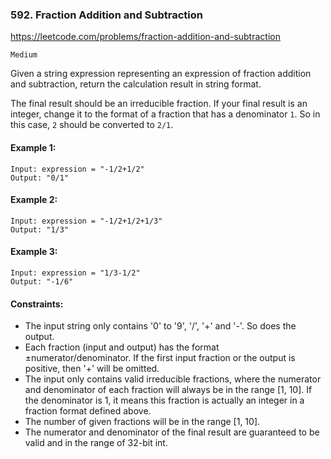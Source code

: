### 592. Fraction Addition and Subtraction
https://leetcode.com/problems/fraction-addition-and-subtraction

`Medium`

Given a string expression representing an expression of fraction addition and subtraction, return the calculation result in string format.

The final result should be an irreducible fraction. If your final result is an integer, change it to the format of a fraction that has a denominator `1`. So in this case, `2` should be converted to `2/1`.


#### Example 1:
```
Input: expression = "-1/2+1/2"
Output: "0/1"
```
#### Example 2:
```
Input: expression = "-1/2+1/2+1/3"
Output: "1/3"
```
#### Example 3:
```
Input: expression = "1/3-1/2"
Output: "-1/6"
```

#### Constraints:

* The input string only contains '0' to '9', '/', '+' and '-'. So does the output.
* Each fraction (input and output) has the format ±numerator/denominator. If the first input fraction or the output is positive, then '+' will be omitted.
* The input only contains valid irreducible fractions, where the numerator and denominator of each fraction will always be in the range [1, 10]. If the denominator is 1, it means this fraction is actually an integer in a fraction format defined above.
* The number of given fractions will be in the range [1, 10].
* The numerator and denominator of the final result are guaranteed to be valid and in the range of 32-bit int.